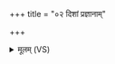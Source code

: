 +++
title = "०२ दिशां प्रज्ञानाम्"

+++
<details><summary>मूलम् (VS)</summary>

दि॒शां प्र॒ज्ञानां॑ स्व॒रय॑न्तम॒र्चिषा॑ सुप॒क्षमा॒शुं प॒तय॑न्तमर्ण॒वे। स्तवा॑म॒ सूर्यं॒ भुव॑नस्य गो॒पां यो र॒श्मिभि॒र्दिश॑ आ॒भाति॒ सर्वाः॑ ॥
</details>